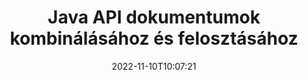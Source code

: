 ---
############################# Static ############################
layout: "product"
date: 2022-11-10T10:07:21
draft: false

product: "Merger"
product_tag: "merger"
platform: "Java"
platform_tag: "java"

############################# Head ############################
head_title: "Java Document Merging API | Word Excel PDF XPS EPUB egyesítése és eltávolítása"
head_description: "Dokumentumok egyesítő API Java számára. PDF, Microsoft Word, Excel, prezentációk, Visio, XPS és EPUB formátumú oldalak egyesítése, felosztása, cseréje, átrendezése és törlése."

############################# Header ############################
title: "Java API dokumentumok kombinálásához és felosztásához"
description: "Fejlesszen ki nagy teljesítményű alkalmazásokat, amelyek útközben kombinálhatnak, bemásolhatnak, keverhetnek, kivághatnak vagy törölhetnek oldalakat, diákat és diagramokat."
button:
    enable: true

############################# SubMenu ############################
submenu:
    enable: true
    
    left:
        img_alt: "GroupDocs.Merger for Java"
        image: "https://www.groupdocs.cloud/templates/groupdocs/images/product-logos/groupdocs-merger-java.png"
        product: "GroupDocs.Merger"
        platform: "Java"

    middle:
        button:
            # button loop
            - link: "#overview"
              text: "Áttekintés"

            # button loop
            - link: "#features"
              text: "Jellemzők"

            # button loop
            - link: "#support"
              text: "Támogatás"

            # button loop
            - link: "https://products.groupdocs.app/merger"
              text: "Élő Demo"

            # button loop
            - link: "https://purchase.groupdocs.com/pricing/merger/java"
              text: "Árazás"

    right:
        link_download: "https://downloads.groupdocs.com/merger"
        link_learn: "https://docs.groupdocs.com/merger/java/"
        link_buy: "https://purchase.groupdocs.com"

############################# Overview ############################
overview:
    enable: true
    content: |
      A GroupDocs.Merger for Java segítségével gyorsan fejleszthet csúcskategóriás üzleti alkalmazásokat Java nyelven. Kevés kódolással a Java-alkalmazások egyesíthetnek, bemásolhatnak, keverhetnek, kivághatnak és törölhetnek egyetlen oldalt vagy oldalakat, diákat és diagramokat. Az összevonási műveletek ismert és ismeretlen formátumú biztonságos fájlokon is végrehajthatók jelszavas védelem alkalmazásával vagy eltávolításával.  

      
    tabs:
      enable: true
      
      ## TAB ONE ##
      tab_one:
        description: |
          Az alábbiakban a GroupDocs.Merger for Java áttekintése látható:
      
        left:
          enable: true
          icon: "fab fa-html5"
          title: "Dokumentumműveletek"
          content: |
            * Oldalsorrend módosítása
            * Oldalak eltávolítása vagy törlése
            * Dokumentum felosztása vagy törése
            * Cserélje fel vagy keverje össze bármelyik két oldalt
            * Vágjon egy vagy több oldalt
            * Csatlakoztasson több dokumentumot
        
        right:
          enable: true
          icon: "fab fa-html5"
          title: "Biztonsági műveletek"
          content: |
            * Dokumentumbiztonság beállítása
            * Ellenőrizze a dokumentum biztonsági állapotát
            * Állítsa be a dokumentum jelszavát
            * A dokumentum jelszavának frissítése
            * Távolítsa el a dokumentum jelszavát
      
      ## TAB TWO ##
      tab_two:
        description: |
          A GroupDocs.Merger for Java a következő [dokumentumfájl-formátumok](https://docs.groupdocs.com/merger/java/supported-document-formats/) egyesítését támogatja:

        left:
          enable: true
          table:
            # table loop
            - title: "Microsoft Office"
              content: |
                * **Szó:** DOC, DOCX, DOCM, DOT, DOTX, DOTM, RTF, TXT
                * **Excel:** XLS, XLSX, XLSM, XLSB, XLTM, XLT, XLTM, XLTX, XLAM, SXC, SpreadsheetML
                * **PowerPoint:** PPT, PPTX, PPS, PPSX, PPSM, POT, POTM, POTX, PPTM
                * **OneNote:** EGY

        right:
          enable: true
          table:
            # table loop
            - title: "OpenDocument és egyéb formátumok"
              content: |
                * **OpenDocument formátumok**: ODT, OTT, ODP, OTP, ODS
                * **Rögzített elrendezés**: PDF, XPS
                * **Képek**: BMP, PNG, TIFF
                * **Web**: HTML, MHT, MHTML
                * **Szöveg**: TXT, CSV, TSV
                * **LaTex**: TEX
                * **E-könyv**: EPUB

      ## TAB THREE ##
      tab_three:
        description: |
          A GroupDocs.Merger for Java a következő operációs rendszereket, keretrendszereket és csomagkezelőket támogatja:
        
        left:
          enable: true
          table:
            # table loop
            - icon: "fab fa-windows"
              title: "Operációs rendszer"
              content: |
                * Microsoft Windows asztal
                * Microsoft Windows Server
                * Linux
                * Mac operációs rendszer

            # table loop
            - icon: "fas fa-code"
              title: "Támogatott keretrendszerek"
              content: |
                * Java 7 (1.7)
                * Java 8 (1.8)
                * Java 10
                * Java 11 és újabb

        right:
          enable: true
          table:
            # table loop
            - icon: "fas fa-box"
              title: "Build Automation Tool"
              content: |
                * Maven

            # table loop
            - icon: "fas fa-tools"
              title: "Fejlesztési környezetek"
              content: |
                * NetBeans
                * IntelliJ ÖTLET
                * Napfogyatkozás
                
                

############################# Features ############################
features:
    enable: true
    title: "GroupDocs.Merger for Java Features"

    feature:
      # feature loop
      - icon: "fas fa-copy"
        content: "Különféle oldalak, diák és diagramok egyesítése egyetlen fájlba"
       
      # feature loop
      - icon: "fas fa-eye"
        content: "Hatalmas dokumentumok másolása és felosztása több kisebb fájlra"

      # feature loop
      - icon: "fas fa-bolt"
        content: "Oldalak, diák vagy diagramok keverése és átrendezése"
      
      # feature loop
      - icon: "fas fa-file-powerpoint"
        content: "Cseréljen és cseréljen két oldalt, diákat vagy diagramot egymással egy dokumentumon belül"

      # feature loop
      - icon: "fas fa-code"
        content: "Vágja ki és vágja le a dokumentumot meghatározott oldalak, diák vagy diagramok eltávolításával"

      # feature loop
      - icon: "fas fa-cloud"
        content: "Egyetlen vagy oldalcsoport, diák vagy diagram törlése"

      # feature loop
      - icon: "fas fa-remove-format"
        content: "Összefűzhet és egyesíthet nagy számú dokumentumot kötegekben"

      # feature loop
      - icon: "fas fa-comment-slash"
        content: "Programozottan ellenőrizze a Java-ban, hogy egy dokumentum jelszóval védett-e"

      # feature loop
      - icon: "fas fa-location-arrow"
        content: "Állítsa be, állítsa vissza és távolítsa el az ismert és ismeretlen dokumentumformátumok jelszavát"

      # feature loop
      - icon: "fas fa-border-all"
        content: "Egy szövegfájl felosztása sorszámmal többszörösre"

      # feature loop
      - icon: "fas fa-wrench"
        content: "A dokumentumoldalak képi megjelenítése"

      # feature loop
      - icon: "fas fa-columns"
        content: "Egyesítsen több különböző formátumú dokumentumot egyetlen PDF-fájlba"

      # feature loop
      - icon: "fas fa-file-word"
        content: "OLE objektumok beszúrása PDF, Word, Excel, PowerPoint és Open Document formátumokba"

      # feature loop
      - icon: "fas fa-envelope"
        content: "Fájlok programozott csatolása PDF-dokumentumhoz"

      # feature loop
      - icon: "fas fa-print"
        content: "Dokumentum hozzáadása a diagramhoz az OLE objektumok segítségével"

      # feature loop
      - icon: "fas fa-file-archive"
        content: "Különböző típusú dokumentumok (DOC, XLS, PPT stb.) egyesítése egyetlen PDF-fájlba"

      # feature loop
      - icon: "fas fa-lock"
        content: "Egyszerűen importálhat OLE objektumokat Microsoft Word, Excel, prezentáció és OpenDocument fájltípusokba"

      # feature loop
      - icon: "fas fa-file-code"
        content: "Más dokumentumok hozzáadása a diagramoldalhoz az OLE objektumok segítségével"

    more_feature:
      # more_feature_loop
      - title: "Távolítsa el a kívánt oldalakat a dokumentumokból"
        content: |
          A GroupDocs.Merger for Java API segítségével kiválaszthatja és törölheti a nem kívánt oldalakat a dokumentumból.
      
      # more_feature_loop
      - title: "Ellenőrizze az ismeretlen dokumentumformátum jelszavát"
        content: "Még ha egy adott dokumentum formátuma ismeretlen is, a GroupDocs.Merger for Java lehetővé teszi a dokumentum jelszavának ellenőrzését és lekérését, ha elérhető."

      # more_feature_loop
      - title: "Csatlakozzon az ismert formátumú, jelszóval védett dokumentumokhoz"
        content: "A GroupDocs.Merger for Java API lehetővé teszi, hogy ismert és ismeretlen formátumú dokumentumok listáját kapja meg."

############################# Support ############################
support:
    enable: true

############################# Solutions ############################
solutions:
    enable: true
    title: "A GroupDocs.Merger dokumentum-egyesítési API-kat kínál más népszerű fejlesztői környezetekhez"

    solution:
        # solution loop
        - img_alt: "GroupDocs.Merger for .NET"
          image: "https://www.groupdocs.cloud/templates/groupdocs/images/product-logos/groupdocs-merger-net.png"
          product: "GroupDocs.Merger"
          platform: ".NET"
          link: "/merger/net/"

############################# Back to top ###############################
back_to_top:
  enable: true
---